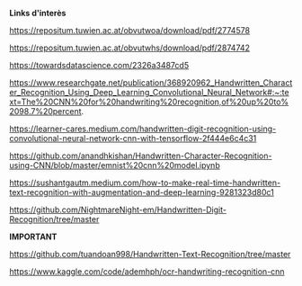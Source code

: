**Links d'interès**

https://repositum.tuwien.ac.at/obvutwoa/download/pdf/2774578

https://repositum.tuwien.ac.at/obvutwhs/download/pdf/2874742

https://towardsdatascience.com/2326a3487cd5

https://www.researchgate.net/publication/368920962_Handwritten_Character_Recognition_Using_Deep_Learning_Convolutional_Neural_Network#:~:text=The%20CNN%20for%20handwriting%20recognition,of%20up%20to%2098.7%20percent.

https://learner-cares.medium.com/handwritten-digit-recognition-using-convolutional-neural-network-cnn-with-tensorflow-2f444e6c4c31

https://github.com/anandhkishan/Handwritten-Character-Recognition-using-CNN/blob/master/emnist%20cnn%20model.ipynb

https://sushantgautm.medium.com/how-to-make-real-time-handwritten-text-recognition-with-augmentation-and-deep-learning-9281323d80c1

https://github.com/NightmareNight-em/Handwritten-Digit-Recognition/tree/master



**IMPORTANT**

https://github.com/tuandoan998/Handwritten-Text-Recognition/tree/master

https://www.kaggle.com/code/ademhph/ocr-handwriting-recognition-cnn
